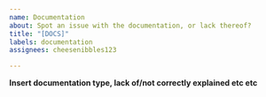 ```yaml
---
name: Documentation
about: Spot an issue with the documentation, or lack thereof?
title: "[DOCS]"
labels: documentation
assignees: cheesenibbles123

---
```


**Insert documentation type, lack of/not correctly explained etc etc**
